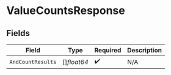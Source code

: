 # ValueCountsResponse


## Fields

| Field              | Type               | Required           | Description        |
| ------------------ | ------------------ | ------------------ | ------------------ |
| `AndCountResults`  | []*float64*        | :heavy_check_mark: | N/A                |